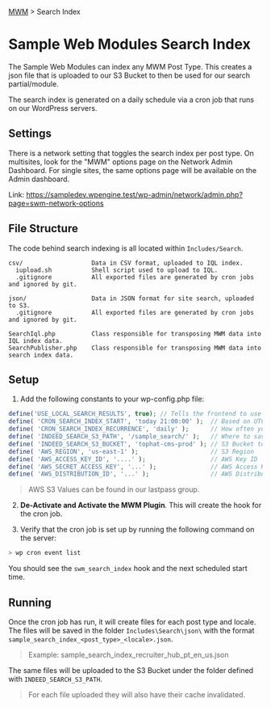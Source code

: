 [MWM](/README.md) > Search Index

# Sample Web Modules Search Index

The Sample Web Modules can index any MWM Post Type. This creates a json file 
that is uploaded to our S3 Bucket to then be used for our search partial/module.

The search index is generated on a daily schedule via a cron job that runs on
our WordPress servers.

## Settings

There is a network setting that toggles the search index per post type.
On multisites, look for the "MWM" options page on the Network Admin Dashboard. For single sites, the same options page will be available on the Admin dashboard.

Link: https://sampledev.wpengine.test/wp-admin/network/admin.php?page=swm-network-options 

## File Structure

The code behind search indexing is all located within `Includes/Search`.

```text
csv/                   Data in CSV format, uploaded to IQL index.
  iupload.sh           Shell script used to upload to IQL.
  .gitignore           All exported files are generated by cron jobs and ignored by git.

json/                  Data in JSON format for site search, uploaded to S3.
  .gitignore           All exported files are generated by cron jobs and ignored by git.

SearchIql.php          Class responsible for transposing MWM data into IQL index data.
SearchPublisher.php    Class responsible for transposing MWM data into search index data.

```

## Setup

1. Add the following constants to your wp-config.php file:
```php
define('USE_LOCAL_SEARCH_RESULTS', true); // Tells the frontend to use generated local JSON files instead of S3
define( 'CRON_SEARCH_INDEX_START', 'today 21:00:00' );  // Based on UTC Time
define( 'CRON_SEARCH_INDEX_RECURRENCE', 'daily' );      // How often you wish to run
define( 'INDEED_SEARCH_S3_PATH', '/sample_search/' );   // Where to save the files in the S3 Bucket
define( 'INDEED_SEARCH_S3_BUCKET', 'tophat-cms-prod' ); // S3 Bucket to use
define( 'AWS_REGION', 'us-east-1' );                    // S3 Region
define( 'AWS_ACCESS_KEY_ID', '....' );                  // AWS Key ID
define( 'AWS_SECRET_ACCESS_KEY', '...' );               // AWS Access Key
define( 'AWS_DISTRIBUTION_ID', '...' );                 // AWS Distribution ID
```
> AWS S3 Values can be found in our lastpass group.

2. **De-Activate and Activate the MWM Plugin**.  This will create the hook for the cron job.

3. Verify that the cron job is set up by running the following command on the server:
```bash
> wp cron event list
```
You should see the `swm_search_index` hook and the next scheduled start time.

## Running

Once the cron job has run, it will create files for each post type and locale.  The files will
be saved in the folder `Includes\Search\json\` with the format `sample_search_index_<post_type>_<locale>.json`.
> Example: sample_search_index_recruiter_hub_pt_en_us.json

The same files will be uploaded to the S3 Bucket under the folder defined with `INDEED_SEARCH_S3_PATH`.  

> For each file uploaded they will also have their cache invalidated.

